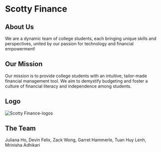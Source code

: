 # Scotty Finance # 

## About Us ##
We are a dynamic team of college students, each bringing unique skills and perspectives, united by our passion for technology and financial empowerment!

## Our Mission ##
Our mission is to provide college students with an intuitive, tailor-made financial management tool. We aim to demystify budgeting and foster a culture of financial literacy and independence among students.

## Logo ##
![Scotty Finance-logos](https://github.com/mrini01/Scotty_Finance/assets/91498111/5b7c3875-cb65-47f1-b972-dff3acbdd405)


## The Team ##
Juliana Ho,
Devin Felix,
Zack Wong,
Garret Hammerle,
Tuan Huy Lenh,
Mrinisha Adhikari

